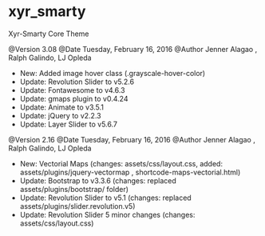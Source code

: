# xyr_smarty

Xyr-Smarty Core Theme



@Version 	3.08
@Date		Tuesday, February 16, 2016
@Author		Jenner Alagao , Ralph Galindo, LJ Opleda

* New: Added image hover class (.grayscale-hover-color)
* Update: Revolution Slider to v5.2.6
* Update: Fontawesome to v4.6.3
* Update: gmaps plugin to v0.4.24
* Update: Animate to v3.5.1
* Update: jQuery to v2.2.3
* Update: Layer Slider to v5.6.7



@Version 	2.16
@Date		Tuesday, February 16, 2016
@Author		Jenner Alagao , Ralph Galindo, LJ Opleda

* New: Vectorial Maps (changes: assets/css/layout.css, added: assets/plugins/jquery-vectormap , shortcode-maps-vectorial.html)
* Update: Bootstrap to v3.3.6 (changes: replaced assets/plugins/bootstrap/ folder)
* Update: Revolution Slider to v5.1 (changes: replaced assets/plugins/slider.revolution.v5)
* Update: Revolution Slider 5 minor changes (changes: assets/css/layout.css)